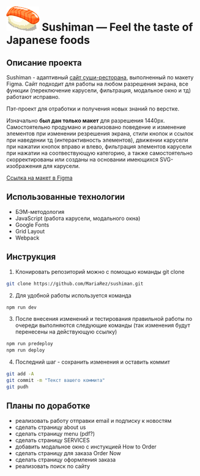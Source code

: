 # ![](https://github.com/MariaRez/sushiman/raw/main/./src/images/menuImages/salmonSushi.svg) Sushiman &mdash; Feel the taste of Japanese foods 

## Описание проекта

Sushiman - адаптивный [сайт суши-ресторана](https://mariarez.github.io/sushiman/), выполненный по макету Figma. Сайт подходит для работы на любом разрешения экрана, все функции (переключение карусели, фильтрация, модальное окно и тд) работают исправно.

Пэт-проект для отработки и получения новых знаний по верстке.

Изначально **был дан только макет** для разрешения 1440px. Самостоятельно продумано и реализовано поведение и изменение элементов при изменении резрешения экрана, стили кнопок и ссылок при наведении тд (интерактивность элементов), движении карусели при нажатии кнопок вправо и влево, фильтрация элементов карусели при нажатии на соотвествующую категорию, а также самостоятельно скорректированы или созданы на основании имеющихся SVG-изображения для карусели.

[Ссылка на макет в Figma](https://www.figma.com/file/LvgbR5dcQ0ZnAChDqaP6p8/Sushiman-FoodLandingPages?type=design&node-id=0-1&t=kGhMFrxDwt97gOaQ-0)

## Использованные технологии

* БЭМ-методология
* JavaScript (работа карусели, модального окна)
* Google Fonts
* Grid Layout
* Webpack

## Инструкция

1. Клонировать репозиторий можно с помощью команды git clone

```bash
git clone https://github.com/MariaRez/sushiman.git
```
2. Для удобной работы используется команда 
```bash
npm run dev
```
3. После внесения изменений и тестирования правильной работы по очереди выполняются следующие команды (так изменения будут перенесены на действующую ссылку)

```bash
npm run predeploy
npm run deploy
```

4. Последний шаг - сохранить изменения и оставить коммит

```bash
git add -A
git commit -m "Текст вашего коммита"
git pudh
```

## Планы по доработке
* реализовать работу отправки email и подписку к новостям
* сделать страницу about us
* сделать страницу menu (pdf?)
* сделать страницу SERVICES
* добавить модальное окно с инстукцией How to Order
* сделать страницу для заказа Order Now
* сделать страницу оформления заказа
* реализовать поиск по сайту
